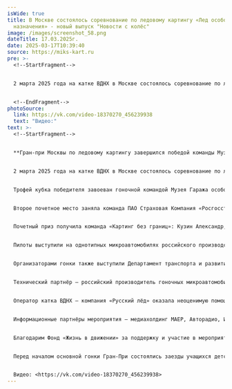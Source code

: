 ```yaml
---
isWide: true
title: В Москве состоялось соревнование по ледовому картингу «Лед особого
  назначения» - новый выпуск "Новости с колёс"
image: /images/screenshot_58.png
dateTitle: 17.03.2025г.
date: 2025-03-17T10:39:40
source: https://miks-kart.ru
pre: >-
  <!--StartFragment-->


  2 марта 2025 года на катке ВДНХ в Москве состоялось соревнование по ледовому картингу «Лед особого назначения»


  <!--EndFragment-->
photoSource:
  link: https://vk.com/video-18370270_456239938
  text: "Видео:"
text: >-
  <!--StartFragment-->


  **Гран-при Москвы по ледовому картингу завершился победой команды Музея Гаража особого назначения**


  2 марта 2025 года на катке ВДНХ в Москве состоялось соревнование по ледовому картингу «Лед особого назначения». На главный каток страны выехали самые титулованные российские гонщики, представители различных дисциплин авто- и мотоспорта. 17 команд и 68 пилота в честной гонке боролись за главный трофей зимнего гоночного сезона – Гран-При Москвы по ледовому картингу.


  Трофей кубка победителя завоеван гоночной командой Музея Гаража особого назначения ФСО России. Награду принял Генеральный директор Музея Гаража особого назначения ФСО России Алексей Беликов.


  Второе почетное место заняла команда ПАО Страховая Компания «Росгосстрах Жизнь», на третьем – гонщики команды Russian Racing Group.


  Почетный приз получила команда «Картинг без границ»: Кузин Александр, Фролов Дмитрий, Ивинский Максим, Марков Павел!


  Пилоты выступили на однотипных микроавтомобилях российского производства МИКС Карт с двигателем мощностью 9 л. с. Тем не менее, этого достаточно, чтобы развить на ледяной трассе скорость до 90 км/ч.


  Организаторами гонки также выступили Департамент транспорта и развития транспортной инфраструктуры города Москвы, ВДНХ и Музей Гаража особого назначения ФСО России. Титульный партнёр мероприятия – AURUS, флагман российского автомобилестроения. Партнером мероприятия выступила компания ООО СК «Росгосстрах Жизнь».


  Технический партнёр — российский производитель гоночных микроавтомобилей и одновременно сеть картинг-центров МИКС Карт. Специально к соревнованиям на льду МИКС Карт подготовил 25 машин с шипованными шинами и защищёнными от ледяной крошки воздухозаборниками.


  Оператор катка ВДНХ — компания «Русский лёд» оказала неоценимую помощь в подготовке трассы и раскрытии неиспользованных резервов льда.


  Информационные партнёры мероприятия – медиахолдинг МАЕР, Авторадио, Издательский дом «За Рулём».


  Благодарим Фонд «Жизнь в движении» за поддержку и участие в мероприятие.


  Перед началом основной гонки Гран-При состоялись заезды учащихся детско-юношеских школ картинга столицы, а также хоккейный турнир команд организаторов – Департамента транспорта, ВДНХ, Музея Гаража особого назначения ФСО России и автоспортсменов.


  В﻿идео: <https://vk.com/video-18370270_456239938>
---
```

